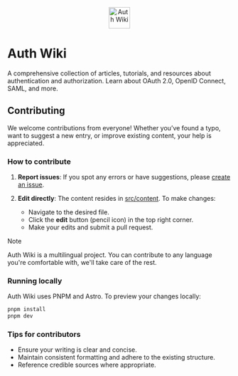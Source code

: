 <p align="center">
  <a href="https://auth.wiki/?utm_source=github&utm_medium=readme" target="_blank" align="center" alt="Go to Auth Wiki">
    <picture>
      <source height="48" media="(prefers-color-scheme: dark)" srcset="https://github.com/logto-io/auth-wiki/raw/master/public/logo-dark.svg">
      <source height="48" media="(prefers-color-scheme: light)" srcset="https://github.com/logto-io/auth-wiki/raw/master/public/logo-light.svg">
      <img height="48" src="https://github.com/logto-io/logto/raw/master/public/logo.svg" alt="Auth Wiki">
    </picture>
  </a>
</p>

# Auth Wiki

A comprehensive collection of articles, tutorials, and resources about authentication and authorization. Learn about OAuth 2.0, OpenID Connect, SAML, and more.

## Contributing

We welcome contributions from everyone! Whether you’ve found a typo, want to suggest a new entry, or improve existing content, your help is appreciated.

### How to contribute

1. **Report issues**: If you spot any errors or have suggestions, please [create an issue](https://github.com/logto-io/auth-wiki/issues/new).

2. **Edit directly**: The content resides in [src/content](./src/content). To make changes:
   - Navigate to the desired file.
   - Click the **edit** button (pencil icon) in the top right corner.
   - Make your edits and submit a pull request.

> [!Note]
> Auth Wiki is a multilingual project. You can contribute to any language you're comfortable with, we'll take care of the rest.

### Running locally

Auth Wiki uses PNPM and Astro. To preview your changes locally:

```bash
pnpm install
pnpm dev
```

### Tips for contributors

- Ensure your writing is clear and concise.
- Maintain consistent formatting and adhere to the existing structure.
- Reference credible sources where appropriate.
